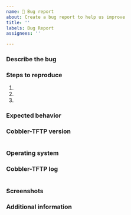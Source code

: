 ```yaml
---
name: 🐜 Bug report
about: Create a bug report to help us improve
title: ''
labels: Bug Report
assignees: ''

---
```


### Describe the bug

<!--- A clear and concise description of what the bug is. -->

<!--- HINT: You can paste gist.github.com links for long logs or larger files -->

### Steps to reproduce

1.
2.
3.

### Expected behavior

<!--- A clear and concise description of what you expected to happen. -->

### Cobbler-TFTP version

 <!--- Paste output from `cobbler-tftp version` -->
 ```paste below
 ```

### Operating system

<!--- On which operating system do you use Cobbler? -->

### Cobbler-TFTP log

<!--- Paste (partial) outpal from `/var/log/cobbler-tftp/cobbler-tftp.log` -->

```paste below
```

### Screenshots

<!--- If applicable, add screenshots to help explain your problem. -->

### Additional information

<!--- Add any other context about the problem here. -->

